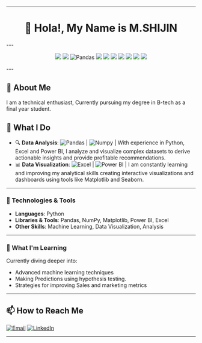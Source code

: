 
---

<h1 align="center">👋 Hola!, My Name is M.SHIJIN</h1>
---

<p align="center">
  <img src="https://img.shields.io/badge/Python-3776AB?style=flat-square&logo=python&logoColor=white"/>
  <img src="https://img.shields.io/badge/Power_BI-F2C811?style=flat-square&logo=power-bi&logoColor=black"/>
  <img src="https://img.shields.io/badge/Pandas-150458?style=flat-square&logo=pandas&logoColor=white" alt="Pandas"/>
  <img src="https://img.shields.io/badge/NumPy-4caf50?style=for-the-badge&logo=numpy&logoColor=white"/>
  <img src="https://img.shields.io/badge/Matplotlib-ff6347?style=for-the-badge&logo=plotly&logoColor=white"/>
  <img src="https://img.shields.io/badge/Machine%20Learning-FF6F00?style=for-the-badge&logo=machine-learning&logoColor=white"/>
  <img src="https://img.shields.io/badge/HTML-E34F26?style=for-the-badge&logo=html5&logoColor=white"/>
  <img src="https://img.shields.io/badge/CSS-1572B6?style=for-the-badge&logo=css3&logoColor=white"/>
  <img src="https://img.shields.io/badge/GitHub-181717?style=for-the-badge&logo=github&logoColor=white"/>
  <img src="https://img.shields.io/badge/Java-007396?style=for-the-badge&logo=java&logoColor=white"/>
</p>
---

<h2>🚀 About Me</h2>
<p>
  I am a technical enthusiast, Currently pursuing my degree in B-tech as a final year student.
</p>

<h2>💼 What I Do</h2>
<ul>
  <li>🔍 <strong>Data Analysis</strong>: <img src="https://img.shields.io/badge/Pandas-150458?style=flat-square&logo=pandas&logoColor=white" alt="Pandas"/> | <img src="https://img.shields.io/badge/Numpy-013243?style=flat-square&logo=numpy&logoColor=white" alt="Numpy"/>    |
     With experience in Python, Excel and Power BI, I analyze and visualize complex datasets to derive actionable insights and provide profitable recommendations.  
  </li>
  <li>📊 <strong>Data Visualization</strong>: <img src="https://img.shields.io/badge/Excel-3F4F75?style=flat-square&logo=plotly&logoColor=white" alt="Excel"/> | <img src="https://img.shields.io/badge/Power_BI-F2C811?style=flat-square&logo=power-bi&logoColor=black" alt="Power BI"/> | I am constantly learning and improving my analytical skills creating interactive visualizations and dashboards using tools like Matplotlib and Seaborn.</li>
</ul>   

---

### 🔧 Technologies & Tools
- **Languages**: Python
- **Libraries & Tools**: Pandas, NumPy, Matplotlib, Power BI, Excel
- **Other Skills**: Machine Learning, Data Visualization, Analysis

---

### 🌱 What I'm Learning
Currently diving deeper into:
- Advanced machine learning techniques
- Making Predictions using hypothesis testing.
- Strategies for improving Sales and marketing metrics

---

<h2><strong>📫 How to Reach Me</strong></h2>
<p>
  <a href="mailto:mshijin251@gmail.com"><img src="https://img.shields.io/badge/Email-D14836?style=flat-square&logo=gmail&logoColor=white" alt="Email"/></a>
  <a href="https://www.linkedin.com/in/m-shijin-095044227/"><img src="https://img.shields.io/badge/LinkedIn-0077B5?style=flat-square&logo=linkedin&logoColor=white" alt="LinkedIn"/></a>
</p>

---
